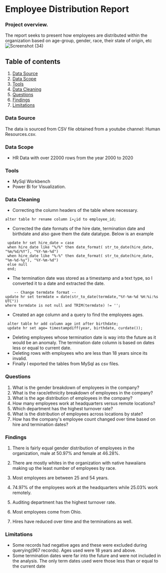 # Employee Distribution Report
### Project overview.
The report seeks to present how employees are distributed within the organization based on age-group, gender, race, their state of origin, etc
![Screenshot (34)](https://github.com/user-attachments/assets/395bb1cc-2b2d-4fd3-b832-e09417419b33)

## Table of contents
1. [Data Source](#data-source)
2. [Data Scope](#data-scope)
3. [Tools](#tools)
4. [Data Cleaning](#data-cleaning)
5. [Questions](#questions)
7. [Findings](#findings)
8. [Limitations](#limitations)

### Data Source
The data is sourced from CSV file obtained from a youtube channel: Human Resources.csv.

### Data Scope
- HR Data with over 22000 rows from the year 2000 to 2020

### Tools
- MySql Workbench
- Power Bi for Visualization.

### Data Cleaning
- Correcting the column headers of the table where necessary.
  
`alter table hr rename column ï»¿id to employee_id;`

- Corrected the date formats of the hire date, termination date and birthdate and also gave them the date datatype. Below is an example

```
 update hr set hire_date = case
 when hire_date like "%/%" then date_format( str_to_date(hire_date, "%m/%d/%Y"), "%Y-%m-%d")
 when hire_date like "%-%" then date_format( str_to_date(hire_date, "%m-%d-%y"), "%Y-%m-%d")
 else null 
 end;

```
- The termination date was stored as a timestamp and a text type, so I converted it to a date and extracted the date.

```
    -- Change termdate format --
update hr set termdate = date(str_to_date(termdate,"%Y-%m-%d %H:%i:%s UTC"))
where termdate is not null and TRIM(termdate) != '';

```

- Created an age column and a query to find the employees ages.

```
 alter table hr add column age int after birthdate;
 update hr set age= timestampdiff(year, birthdate, curdate());

```
- Deleting employees whose termination date is way into the future as it would be an anomaly. The termination date column is based on dates less or equal to current date.
- Deleting rows with employees who are less than 18 years since its invalid.
- Finally I exported the tables from MySql as csv files.


### Questions
1. What is the gender breakdown of employees in the company?
2. What is the race/ethnicity breakdown of employees in the company?
3. What is the age distribution of employees in the company?
4. How many employees work at headquarters versus remote locations?
5. Which department has the highest turnover rate?
6. What is the distribution of employees across locations by state?
7. How has the company's employee count changed over time based on hire and termination dates?


### Findings
1. There is fairly equal gender distribution of employees in the organization, male at 50.97% and female at 46.28%.
   
3. There are mostly whites in the organization with native hawaiians making up the least number of employees by race.
4. Most employees are between 25 and 54 years.
5. 74.97% of the employees work at the headquarters while 25.03% work remotely.
6. Auditing department has the highest turnover rate.
7. Most employees come from Ohio.
8. Hires have reduced over time and the terminations as well.
### Limitations
- Some records had negative ages and these were excluded during querying(967 records). Ages used were 18 years and above.
- Some termination dates were far into the future and were not included in the analysis. The only term dates used were those less than or equal to the current date
